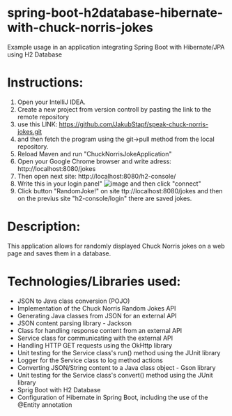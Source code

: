 # spring-boot-h2database-hibernate-with-chuck-norris-jokes
Example usage in an application integrating Spring Boot with Hibernate/JPA using H2 Database
# Instructions:
1. Open your IntelliJ IDEA.
2. Create a new project from version controll by pasting the link to the remote repository
3. use this LINK: https://github.com/JakubStapf/speak-chuck-norris-jokes.git
4. and then fetch the program using the git->pull method from the local repository.
5. Reload Maven and run "ChuckNorrisJokeApplication"
6. Open your Google Chrome browser and write adress: http://localhost:8080/jokes
7. Then open next site: http://localhost:8080/h2-console/
8. Write this in your login panel"
![image](https://github.com/JakubStapf/spring-boot-h2database-hibernate-with-chuck-norris-jokes/assets/152090738/c634475a-3426-4ff8-aded-affccc64447c)
and then click "connect"
10. Click button "RandomJoke!" on site ttp://localhost:8080/jokes and then on the previus site "h2-console/login" there are saved jokes.

# Description:
This application allows for randomly displayed Chuck Norris jokes on a web page and saves them in a database.

# Technologies/Libraries used:
- JSON to Java class conversion (POJO)
- Implementation of the Chuck Norris Random Jokes API
- Generating Java classes from JSON for an external API
- JSON content parsing library - Jackson
- Class for handling response content from an external API
- Service class for communicating with the external API
- Handling HTTP GET requests using the OkHttp library
- Unit testing for the Service class's run() method using the JUnit library
- Logger for the Service class to log method actions
- Converting JSON/String content to a Java class object - Gson library
- Unit testing for the Service class's convert() method using the JUnit library
- Sprig Boot with H2 Database
- Configuration of Hibernate in Spring Boot, including the use of the @Entity annotation
